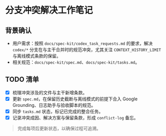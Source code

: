 # 分支冲突解决工作笔记

## 背景确认
- 用户需求：按照 `docs/spec-kit/codex_task_requests.md` 的要求，解决 `codex/*` 分支在与主干合并时的规范冲突，尤其关注 `CONTEXT_HISTORY_LIMIT` 与离线模式条款的保留。
- 相关规范：`docs/spec-kit/spec.md`、`docs/spec-kit/tasks.md`。

## TODO 清单
- [x] 梳理冲突涉及的文件与主干新增条款。
- [x] 更新 `spec.md`，在保留历史截断与离线模式的前提下合入 Google Grounding、日志助手与验收脚本的规范。
- [x] 同步 `tasks.md` 状态，标记已完成的整合任务。
- [x] 记录冲突成因、解决方案与保留条款，形成 `conflict-log` 备忘。

> 完成每项后更新状态，以确保过程可追溯。
